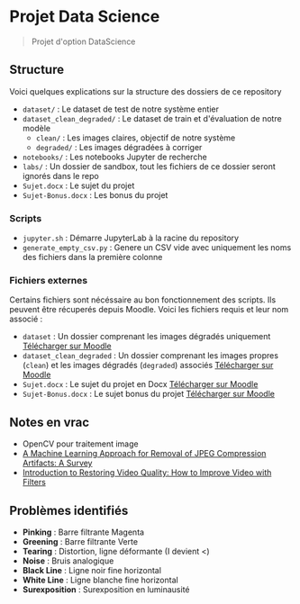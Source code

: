 # Projet Data Science

> Projet d'option DataScience

## Structure

Voici quelques explications sur la structure des dossiers de ce repository

* `dataset/` : Le dataset de test de notre système entier
* `dataset_clean_degraded/` : Le dataset de train et d'évaluation de notre modèle
	* `clean/` : Les images claires, objectif de notre système
	* `degraded/` : Les images dégradées à corriger
* `notebooks/` : Les notebooks Jupyter de recherche
* `labs/` : Un dossier de sandbox, tout les fichiers de ce dossier seront ignorés dans le repo
* `Sujet.docx` : Le sujet du projet
* `Sujet-Bonus.docx` : Les bonus du projet

### Scripts

* `jupyter.sh` : Démarre JupyterLab à la racine du repository
* `generate_empty_csv.py` : Genere un CSV vide avec uniquement les noms des fichiers dans la première colonne

### Fichiers externes

Certains fichiers sont nécéssaire au bon fonctionnement des scripts.
Ils peuvent être récuperés depuis Moodle.
Voici les fichiers requis et leur nom associé : 

* `dataset` : Un dossier comprenant les images dégradés uniquement [Télécharger sur Moodle](https://moodle-ingenieurs.cesi.fr/mod/resource/view.php?id=3234)
* `dataset_clean_degraded` : Un dossier comprenant les images propres (`clean`) et les images dégradés (`degraded`) associés [Télécharger sur Moodle](https://moodle-ingenieurs.cesi.fr/mod/resource/view.php?id=3237)
* `Sujet.docx` : Le sujet du projet en Docx [Télécharger sur Moodle](https://moodle-ingenieurs.cesi.fr/mod/resource/view.php?id=3233)
* `Sujet-Bonus.docx` : Le sujet bonus du projet [Télécharger sur Moodle](https://moodle-ingenieurs.cesi.fr/mod/resource/view.php?id=3238)

## Notes en vrac

* OpenCV pour traitement image
* [A Machine Learning Approach for Removal of JPEG Compression Artifacts: A Survey](https://www.researchgate.net/publication/298801742_A_Machine_Learning_Approach_for_Removal_of_JPEG_Compression_Artifacts_A_Survey)
* [Introduction to Restoring Video Quality: How to Improve Video with Filters](http://www.digitalfaq.com/guides/video/introduction-restore-video.htm)

## Problèmes identifiés

* **Pinking** : Barre filtrante Magenta
* **Greening** : Barre filtrante Verte
* **Tearing** : Distortion, ligne déformante (I devient <)
* **Noise** : Bruis analogique
* **Black Line** : Ligne noir fine horizontal
* **White Line** : Ligne blanche fine horizontal
* **Surexposition** : Surexposition en luminausité